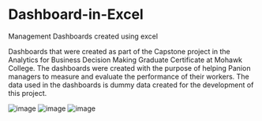 # Dashboard-in-Excel

Management Dashboards created using excel

Dashboards that were created as part of the Capstone project in the Analytics for Business Decision Making Graduate Certificate at Mohawk College.
The dashboards were created with the purpose of helping Panion managers to measure and evaluate the performance of their workers.
The data used in the dashboards is dummy data created for the development of this project.

![image](https://user-images.githubusercontent.com/26932070/162993054-0485fc57-1314-4bcf-aa87-5ca0aab4c83d.png)
![image](https://user-images.githubusercontent.com/26932070/162993288-577d2bf6-468c-47a1-abea-0f9b5c69512c.png)
![image](https://user-images.githubusercontent.com/26932070/162993461-d72543f8-00fc-4292-a0d8-942cd535f194.png)
